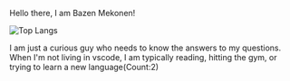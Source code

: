 Hello there, I am Bazen Mekonen! 

![Top Langs](https://github-readme-stats.vercel.app/api/top-langs/?username=bazenmekonen&layout=compact&theme=dark)

I am just a curious guy who needs to know the answers to my questions. When I'm not living in vscode, I am typically reading, hitting the gym, or trying to learn a new language(Count:2)


<!--
**bazenmekonen/bazenmekonen** is a ✨ _special_ ✨ repository because its `README.md` (this file) appears on your GitHub profile.

Here are some ideas to get you started:

- 🔭 I’m currently working on ...
- 🌱 I’m currently learning ...
- 👯 I’m looking to collaborate on ...
- 🤔 I’m looking for help with ...
- 💬 Ask me about ...
- 📫 How to reach me: ...
- 😄 Pronouns: ...
- ⚡ Fun fact: ...
-->
